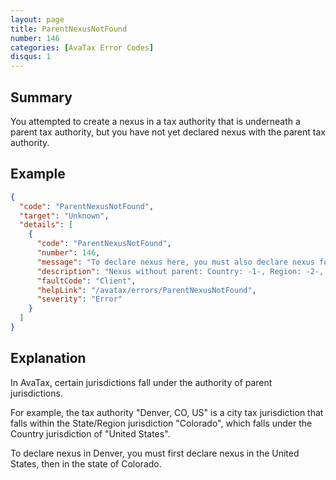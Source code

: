```yaml
---
layout: page
title: ParentNexusNotFound
number: 146
categories: [AvaTax Error Codes]
disqus: 1
---
```


## Summary

You attempted to create a nexus in a tax authority that is underneath a parent tax authority, but you have not yet declared nexus with the parent tax authority.

## Example

```json
{
  "code": "ParentNexusNotFound",
  "target": "Unknown",
  "details": [
    {
      "code": "ParentNexusNotFound",
      "number": 146,
      "message": "To declare nexus here, you must also declare nexus for -0-.",
      "description": "Nexus without parent: Country: -1-, Region: -2-, JurisTypeId: -3-",
      "faultCode": "Client",
      "helpLink": "/avatax/errors/ParentNexusNotFound",
      "severity": "Error"
    }
  ]
}
```

## Explanation

In AvaTax, certain jurisdictions fall under the authority of parent jurisdictions.  

For example, the tax authority "Denver, CO, US" is a city tax jurisdiction that falls within the State/Region jurisdiction "Colorado", which falls under the Country jurisdiction of "United States".

To declare nexus in Denver, you must first declare nexus in the United States, then in the state of Colorado.
